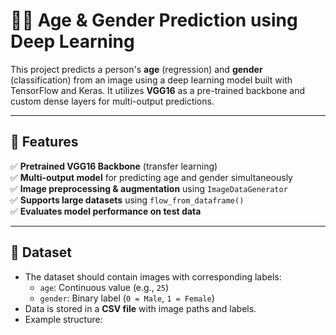 # 🧑‍💻 Age & Gender Prediction using Deep Learning  

This project predicts a person's **age** (regression) and **gender** (classification) from an image using a deep learning model built with TensorFlow and Keras. It utilizes **VGG16** as a pre-trained backbone and custom dense layers for multi-output predictions.

---

## 📌 Features  
✅ **Pretrained VGG16 Backbone** (transfer learning)  
✅ **Multi-output model** for predicting age and gender simultaneously  
✅ **Image preprocessing & augmentation** using `ImageDataGenerator`  
✅ **Supports large datasets** using `flow_from_dataframe()`  
✅ **Evaluates model performance on test data**  

---

## 📂 Dataset  
- The dataset should contain images with corresponding labels:  
  - `age`: Continuous value (e.g., `25`)  
  - `gender`: Binary label (`0 = Male`, `1 = Female`)  
- Data is stored in a **CSV file** with image paths and labels.  
- Example structure:  

